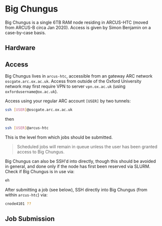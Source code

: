Big Chungus 
===========

Big Chungus is a single 6TB RAM node residing in ARCUS-HTC (moved from ARCUS-B circa Jan 2020). Access is given by Simon Benjamin on a case-by-case basis.

## Hardware




## Access

Big Chungus lives in `arcus-htc`, accessible from an gateway ARC network `oscgate.arc.ox.ac.uk`. Access from outside of the Oxford University network may first require VPN to server `vpn.ox.ac.uk` (using `oxfordusername@ox.ac.uk`). 

Access using your regular ARC account `[USER]` by two tunnels:

```bash
ssh [USER]@oscgate.arc.ox.ac.uk
```
then
```bash
ssh [USER]@arcus-htc
```

This is the level from which jobs should be submitted. 

> Scheduled jobs will remain in queue unless the user has been granted access to Big Chungus. 

Big Chungus can also be SSH'd into directly, though this should be avoided in general, and done only if the node has first been reserved via SLURM. 
Check if Big Chungus is in use via:
```bash
eh
```
After submitting a job (see below), SSH directly into Big Chungus (from within `arcus-htc`) via:
```bash
cnode4101 ??
```

## Job Submission